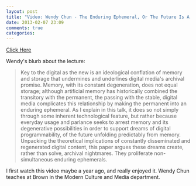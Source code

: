 ```yaml
---
layout: post
title: "Video: Wendy Chun - The Enduring Ephemeral, Or The Future Is A Memory"
date: 2013-02-07 23:09
comments: true
categories: 
---
```


[Click Here](http://video.dma.ucla.edu/video/wendy-chun-the-enduring-ephemeral-or-the-future-is-a-memory/19)

Wendy's blurb about the lecture:

>Key to the digital as the new is an ideological conflation of memory and storage that undermines and underlines digital media's archival promise. Memory, with its constant degeneration, does not equal storage; although artificial memory has historically combined the transitory with the permanent, the passing with the stable, digital media complicates this relationship by making the permanent into an enduring ephemeral. As I explain in this talk, it does so not simply through some inherent technological feature, but rather because everyday usage and parlance seeks to arrest memory and its degenerative possibilities in order to support dreams of digital programmability, of the future unfolding predictably from memory. Unpacking the theoretical implications of constantly disseminated and
regenerated digital content, this paper argues these dreams create, rather than solve, archival nightmares. They proliferate non-simultaneous enduring ephemerals.

I first watch this video maybe a year ago, and really enjoyed it. Wendy Chun teaches at Brown in the Modern Culture and Media department.